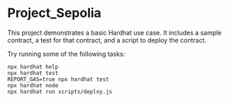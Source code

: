 # Project_Sepolia

This project demonstrates a basic Hardhat use case. It includes a sample contract, a test for that contract, and a script to deploy the contract.

Try running some of the following tasks:

```shell
npx hardhat help
npx hardhat test
REPORT_GAS=true npx hardhat test
npx hardhat node
npx hardhat run scripts/deploy.js

